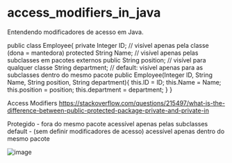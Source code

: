 # access_modifiers_in_java

Entendendo modificadores de acesso em Java.

public class Employee{
    private Integer ID;      // visível apenas pela classe (dona = mantedora)
    protected String Name;   // visível apenas pelas subclasses em pacotes externos
    public String position;  // visível para qualquer classe
    String department;       // default: visível apenas para as subclasses dentro do mesmo pacote
    public Employee(Integer ID, String Name, String position, String department){
        this.ID = ID;
        this.Name = Name;
        this.position = position;
        this.department = department;
    }
}

Access Modifiers
https://stackoverflow.com/questions/215497/what-is-the-difference-between-public-protected-package-private-and-private-in

Protegido - fora do mesmo pacote acessível apenas pelas subclasses
default - (sem definir modificadores de acesso) acessível apenas dentro do mesmo pacote

![image](https://user-images.githubusercontent.com/81716096/179139903-270e0904-c3ff-40c6-a5b3-f371b3fc9a5b.png)

